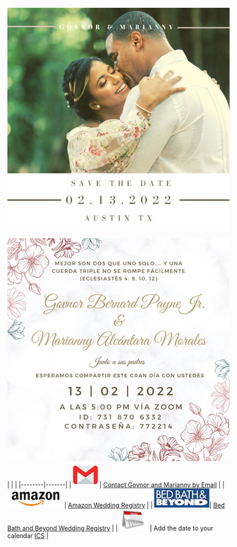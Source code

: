 
![image](images/2.jpeg)

![image](images/3.jpeg)
| | |
|--------|-------|
| [![image](images/images.png)](mailto:govnorpayne@gmail.com) | [Contact Govnor and Marianny by Email](mailto:govnorpayne@gmail.com) |
| [![image](images/amazon.png)](https://www.amazon.com/wedding/share/GovnorandMarianny) | [Amazon Wedding Registry](https://www.amazon.com/wedding/share/GovnorandMarianny) |
| [![image](images/bedbath.jpeg)](https://www.bedbathandbeyond.com/store/giftregistry/viewregistryguest/550446398)| [Bed Bath and Beyond Wedding Registry](https://www.bedbathandbeyond.com/store/giftregistry/viewregistryguest/550446398) |
| [![image](images/calendar-icon-png-4125.png)](images/GovnorMariannyWedding.ics) | Add the date to your calendar [ICS](images/GovnorMariannyWedding.ics) |

